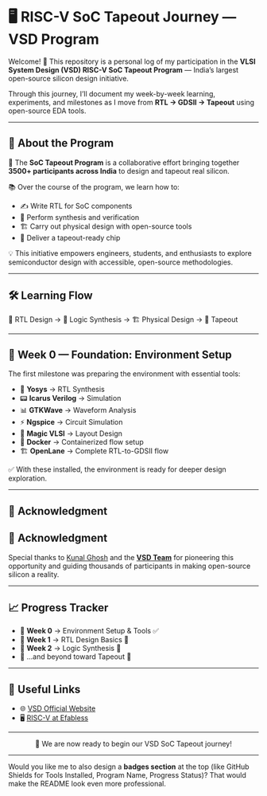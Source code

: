 # **🖥️ RISC-V SoC Tapeout Journey — VSD Program**

Welcome! 🎉
This repository is a personal log of my participation in the **VLSI System Design (VSD) RISC-V SoC Tapeout Program** — India’s largest open-source silicon design initiative.

Through this journey, I’ll document my week-by-week learning, experiments, and milestones as I move from **RTL → GDSII → Tapeout** using open-source EDA tools.

---

## 🌟 About the Program

🚀 The **SoC Tapeout Program** is a collaborative effort bringing together **3500+ participants across India** to design and tapeout real silicon.

📚 Over the course of the program, we learn how to:

* ✍️ Write RTL for SoC components
* 🔄 Perform synthesis and verification
* 🏗️ Carry out physical design with open-source tools
* 🎯 Deliver a tapeout-ready chip

💡 This initiative empowers engineers, students, and enthusiasts to explore semiconductor design with accessible, open-source methodologies.

---

## 🛠️ Learning Flow

📝 RTL Design → 🔄 Logic Synthesis → 🏗️ Physical Design → 🎯 Tapeout

---

## 📅 Week 0 — Foundation: Environment Setup

The first milestone was preparing the environment with essential tools:

* 🧠 **Yosys** → RTL Synthesis
* 📟 **Icarus Verilog** → Simulation
* 📊 **GTKWave** → Waveform Analysis
* ⚡ **Ngspice** → Circuit Simulation
* 🎨 **Magic VLSI** → Layout Design
* 🐳 **Docker** → Containerized flow setup
* 🏗️ **OpenLane** → Complete RTL-to-GDSII flow

✅ With these installed, the environment is ready for deeper design exploration.

---


## 🙏 Acknowledgment

## 🙏 Acknowledgment  

Special thanks to [Kunal Ghosh](https://github.com/kunalg123) and the [**VSD Team**](https://vsdiat.vlsisystemdesign.com/) for pioneering this opportunity and guiding thousands of participants in making open-source silicon a reality.  

---

## 📈 Progress Tracker

* 📅 **Week 0** → Environment Setup & Tools ✅
* 📅 **Week 1** → RTL Design Basics 🚧
* 📅 **Week 2** → Logic Synthesis 🚧
* 📅 …and beyond toward Tapeout 🚀

---

## 🔗 Useful Links

* 🌐 [VSD Official Website](https://www.vlsisystemdesign.com)
* 🖥️ [RISC-V at Efabless](https://efabless.com)

---

<p align="center">
  🚀 We are now ready to begin our VSD SoC Tapeout journey!  
</p>  

---

Would you like me to also design a **badges section** at the top (like GitHub Shields for Tools Installed, Program Name, Progress Status)? That would make the README look even more professional.
